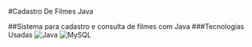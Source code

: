 #Cadastro De Filmes Java

##Sistema para cadastro e consulta de filmes com Java
###Tecnologias Usadas
![Java](https://img.shields.io/badge/JAVA-FF7514?style=for-the-badge&logoColor=black)
![MySQL](https://img.shields.io/badge/MySQL-1572B6?style=for-the-badge&logo=mysql&logoColor=white)
